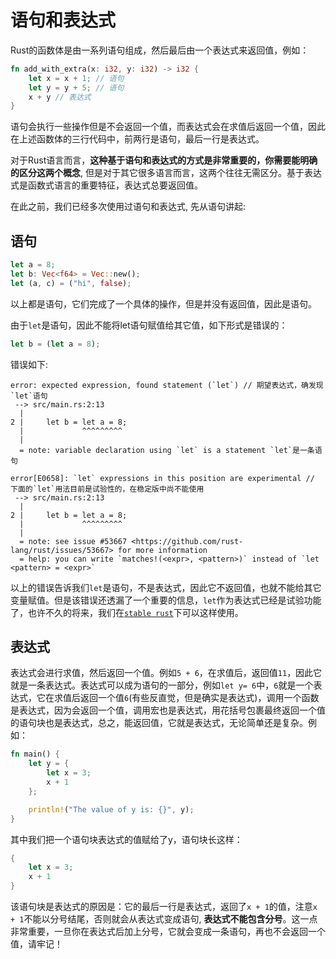 # 语句和表达式

Rust的函数体是由一系列语句组成，然后最后由一个表达式来返回值，例如：
```rust
fn add_with_extra(x: i32, y: i32) -> i32 {
    let x = x + 1; // 语句
    let y = y + 5; // 语句
    x + y // 表达式
}
```
语句会执行一些操作但是不会返回一个值，而表达式会在求值后返回一个值，因此在上述函数体的三行代码中，前两行是语句，最后一行是表达式。

对于Rust语言而言，**这种基于语句和表达式的方式是非常重要的，你需要能明确的区分这两个概念**, 但是对于其它很多语言而言，这两个往往无需区分。基于表达式是函数式语言的重要特征，表达式总要返回值。

在此之前，我们已经多次使用过语句和表达式, 先从语句讲起:

## 语句

```rust
let a = 8;
let b: Vec<f64> = Vec::new();
let (a, c) = ("hi", false);
```

以上都是语句，它们完成了一个具体的操作，但是并没有返回值，因此是语句。

由于`let`是语句，因此不能将let语句赋值给其它值，如下形式是错误的：
```rust
let b = (let a = 8);
```

错误如下: 
```console
error: expected expression, found statement (`let`) // 期望表达式，确发现`let`语句
 --> src/main.rs:2:13
  |
2 |     let b = let a = 8;
  |             ^^^^^^^^^
  |
  = note: variable declaration using `let` is a statement `let`是一条语句

error[E0658]: `let` expressions in this position are experimental // 下面的`let`用法目前是试验性的，在稳定版中尚不能使用
 --> src/main.rs:2:13
  |
2 |     let b = let a = 8;
  |             ^^^^^^^^^
  |
  = note: see issue #53667 <https://github.com/rust-lang/rust/issues/53667> for more information
  = help: you can write `matches!(<expr>, <pattern>)` instead of `let <pattern> = <expr>`

```

以上的错误告诉我们`let`是语句，不是表达式，因此它不返回值，也就不能给其它变量赋值。但是该错误还透漏了一个重要的信息，`let`作为表达式已经是试验功能了，也许不久的将来，我们在[`stable rust`](../../appendix/rust-dev.md)下可以这样使用。


## 表达式
表达式会进行求值，然后返回一个值。例如`5 + 6`，在求值后，返回值`11`，因此它就是一条表达式。表达式可以成为语句的一部分，例如`let y= 6`中，`6`就是一个表达式，它在求值后返回一个值`6`(有些反直觉，但是确实是表达式)，调用一个函数是表达式，因为会返回一个值，调用宏也是表达式，用花括号包裹最终返回一个值的语句块也是表达式，总之，能返回值，它就是表达式，无论简单还是复杂。例如：
```rust
fn main() {
    let y = {
        let x = 3;
        x + 1
    };

    println!("The value of y is: {}", y);
}
```

其中我们把一个语句块表达式的值赋给了y，语句块长这样：
```rust
{
    let x = 3;
    x + 1
}
```

该语句块是表达式的原因是：它的最后一行是表达式，返回了`x + 1`的值，注意`x + 1`不能以分号结尾，否则就会从表达式变成语句, **表达式不能包含分号**。这一点非常重要，一旦你在表达式后加上分号，它就会变成一条语句，再也不会返回一个值，请牢记！

